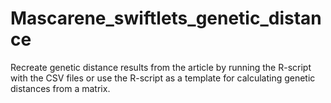 # Mascarene_swiftlets_genetic_distance

Recreate genetic distance results from the article by running the R-script with the CSV files or use the R-script as a template for calculating genetic distances from a matrix.
